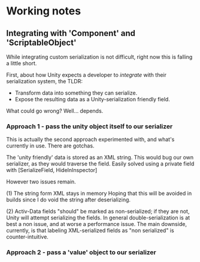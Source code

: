 # Working notes

## Integrating with 'Component' and 'ScriptableObject'

While integrating custom serialization is not difficult, right now this is falling a little short.

First, about how Unity expects a developer to *integrate* with their serialization system, the TLDR:

- Transform data into something they can serialize.
- Expose the resulting data as a Unity-serialization friendly field.

What could go wrong? Well... depends.

### Approach 1 - pass the unity object itself to our serializer

This is actually the second approach experimented with, and what's currently in use. There are gotchas.

The 'unity friendly' data is stored as an XML string. This would bug our own serializer, as they would traverse the field. Easily solved using a private field with [SerializeField, HideInInspector]

However two issues remain.

(1) The string form XML stays in memory
Hoping that this will be avoided in builds since I do void the string after deserializing.

(2) Activ-Data fields "should" be marked as non-serialized; if they are not, Unity will attempt serializing the fields.
In general double-serialization is at best a non issue, and at worse a performance issue.
The main downside, currently, is that labeling XML-serialized fields as "non serialized" is counter-intuitive.



### Approach 2 - pass a 'value' object to our serializer
